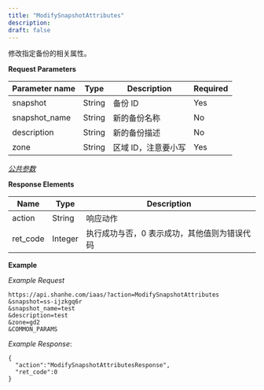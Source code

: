 ```yaml
---
title: "ModifySnapshotAttributes"
description: 
draft: false
---
```




修改指定备份的相关属性。

**Request Parameters**

| Parameter name | Type | Description | Required |
| --- | --- | --- | --- |
| snapshot | String | 备份 ID | Yes |
| snapshot_name | String | 新的备份名称 | No |
| description | String | 新的备份描述 | No |
| zone | String | 区域 ID，注意要小写 | Yes |

[_公共参数_](../../../parameters/)

**Response Elements**

| Name | Type | Description |
| --- | --- | --- |
| action | String | 响应动作 |
| ret_code | Integer | 执行成功与否，0 表示成功，其他值则为错误代码 |

**Example**

_Example Request_

```
https://api.shanhe.com/iaas/?action=ModifySnapshotAttributes
&snapshot=ss-ijzkgq6r
&snapshot_name=test
&description=test
&zone=gd2
&COMMON_PARAMS
```

_Example Response_:

```
{
  "action":"ModifySnapshotAttributesResponse",
  "ret_code":0
}
```
